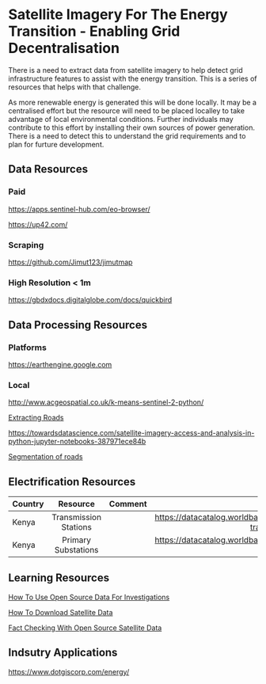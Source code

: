 # Satellite Imagery For The Energy Transition - Enabling Grid Decentralisation

There is a need to extract data from satellite imagery to help detect grid infrastructure features to assist with the energy transition. This is a series of resources that helps with that challenge. 

As more renewable energy is generated this will be done locally. It may be a centralised effort but the resource will need to be placed localley to take advantage of local environmental conditions. Further individuals may contribute to this effort by installing their own sources of power generation. There is a need to detect this to understand the grid requirements and to plan for furture development. 

## Data Resources
### Paid
https://apps.sentinel-hub.com/eo-browser/

https://up42.com/

### Scraping
https://github.com/Jimut123/jimutmap


### High Resolution < 1m
https://gbdxdocs.digitalglobe.com/docs/quickbird


## Data Processing Resources
### Platforms
https://earthengine.google.com

### Local
http://www.acgeospatial.co.uk/k-means-sentinel-2-python/

[Extracting Roads](https://github.com/avanetten/cresi)

https://towardsdatascience.com/satellite-imagery-access-and-analysis-in-python-jupyter-notebooks-387971ece84b

[Segmentation of roads](https://towardsdatascience.com/road-segmentation-727fb41c51af)

## Electrification Resources
| Country      | Resource  |Comment| Link     |
| :---        |    :----:   |    :----:   |---: |
| Kenya      | Transmission Stations |    |https://datacatalog.worldbank.org/dataset/kenya-transmission-stations-0| 
| Kenya      | Primary Substations |    |https://datacatalog.worldbank.org/dataset/kenya-primary-substations| 

## Learning Resources

[How To Use Open Source Data For Investigations](https://towardsdatascience.com/how-to-use-open-source-satellite-data-for-your-investigative-reporting-d662cb1f9f90)

[How To Download Satellite Data](https://towardsdatascience.com/how-to-download-high-resolution-satellite-data-for-anywhere-on-earth-5e6dddee2803)

[Fact Checking With Open Source Satellite Data](https://techjournalism.medium.com/fact-checking-with-open-source-satellite-images-part-1-8a76962c76e5)


## Indsutry Applications
https://www.dotgiscorp.com/energy/
